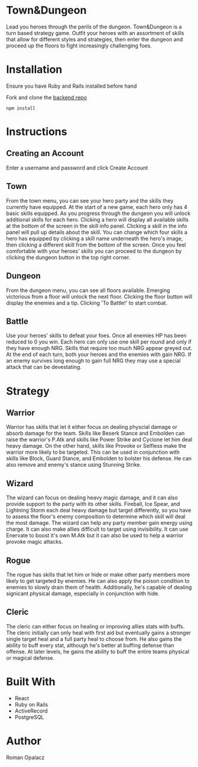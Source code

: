 # Town&Dungeon

Lead you heroes through the perils of the dungeon. Town&Dungeon is a turn based strategy game. Outfit your heroes with an assortment of skills that allow for different styles and strategies, then enter the dungeon and proceed up the floors to fight increasingly challenging foes.

# Installation

Ensure you have Ruby and Rails installed before hand

Fork and clone the [backend repo](https://github.com/roman9891/TownAndDungeon-backend)

```
npm install
```

# Instructions
## Creating an Account

Enter a username and password and click Create Account

## Town

From the town menu, you can see your hero party and the skills they currently have equipped. At the start of a new game, each hero only has 4 basic skills equipped. As you progress through the dungeon you will unlock additional skills for each hero. Clicking a hero will display all available skills at the bottom of the screen in the skill info panel. Clicking a skill in the info panel will pull up details about the skill. You can change which four skills a hero has equipped by clicking a skill name underneath the hero's image, then clicking a different skill from the bottom of the screen. Once you feel comfortable with your heroes' skills you can proceed to the dungeon by clicking the dungeon button in the top right corner.

## Dungeon

From the dungeon menu, you can see all floors available. Emerging victorious from a floor will unlock the next floor. Clicking the floor button will display the enemies and a tip. Clicking 'To Battle!' to start combat.

## Battle

Use your heroes' skills to defeat your foes. Once all enemies HP has been reduced to 0 you win. Each hero can only use one skill per round and only if they have enough NRG. Skills that require too much NRG appear greyed out. At the end of each turn, both your heroes and the enemies with gain NRG. If an enemy survives long enough to gain full NRG they may use a special attack that can be devestating.

# Strategy

## Warrior

Warrior has skills that let it either focus on dealing physcial damage or absorb damage for the team. Skills like Beserk Stance and Embolden can raise the warrior's P.Atk and skills like Power Strike and Cyclone let him deal heavy damage. On the other hand, skills like Provoke or Selfless make the warrior more likely to be targeted. This can be used in conjunction with skills like Block, Guard Stance, and Embolden to bolster his defense. He can also remove and enemy's stance using Stunning Strike.

## Wizard

The wizard can focus on dealing heavy magic damage, and it can also provide support to the party with its other skills. Fireball, Ice Spear, and Lightning Storm each deal heavy damage but target differently, so you have to assess the floor's enemy composition to determine which skill will deal the most damage. The wizard can help any party member gain energy using charge. It can also make allies difficult to target using invisibility. It can use Enervate to boost it's own M.Atk but it can also be used to help a warrior provoke magic attacks.

## Rogue

The rogue has skills that let him or hide or make other party members more likely to get targeted by enemies. He can also apply the poison condition to enemies to slowly drain them of health. Additionally, he's capable of dealing signicant physical damage, especially in conjunction with hide. 

## Cleric

The cleric can either focus on healing or improving allies stats with buffs. The cleric initially can only heal with first aid but eventually gains a stronger single target heal and a full party heal to choose from. He also gains the ability to buff every stat, although he's better at buffing defense than offense. At later levels, he gains the ability to buff the entire teams physical or magical defense.

# Built With

- React
- Ruby on Rails
- ActiveRecord
- PostgreSQL

# Author
Roman Opalacz
